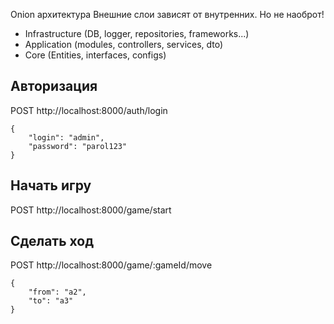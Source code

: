 Onion архитектура
Внешние слои зависят от внутренних. Но не наоброт!
- Infrastructure (DB, logger, repositories, frameworks...)
- Application (modules, controllers, services, dto)
- Core (Entities, interfaces, configs)

## Авторизация
POST http://localhost:8000/auth/login
```
{
	"login": "admin",
	"password": "parol123"
}
```

## Начать игру
POST http://localhost:8000/game/start

## Сделать ход
POST http://localhost:8000/game/:gameId/move
```
{
	"from": "a2",
	"to": "a3"
}
```